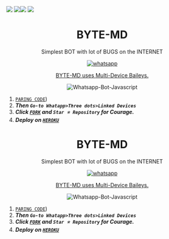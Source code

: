 <a><img src='https://i.imgur.com/LyHic3i.gif'/></a>
<a><img src='https://i.imgur.com/LyHic3i.gif'/></a><a><img src='https://i.imgur.com/LyHic3i.gif'/></a>
<a><img src='https://i.imgur.com/LyHic3i.gif'/></a>
<h1 align="center"> BYTE-MD </h1> 
<p align="center"> Simplest BOT with lot of BUGS on the INTERNET </p>

 
    

<p align="center">
  <a href="https://wa.me/+92307238038?text=Hey Hamza" target="_blank">
    <img alt="whatsapp" src="https://img.shields.io/badge/ Whatsapp -25D366?style=for-the-badge&logo=whatsapp&logoColor=white" />
 



<p align="center"> BYTE-MD uses
  <a href="https://github.com/adiwajshing/Baileys">Multi-Device Baileys.</a>
</p>
<p align="center">
  <img title="Whatsapp-Bot-Javascript" src="https://img.shields.io/badge/Javascript-363303?style=for-the-badge&logo=javascript&logoColor=c6c631"></img>
</p>

    

1.  [`PARING CODE`](https://byte-session.vercel.app/))
2. ***Then `Go-to Whatapp>Three dots>Linked Devices`***
3.  ***Click [`FORK`](https://github.com/HyHamza/BYTE-MD/fork) and `Star ⭐ Repository` for Courage.***
4.  ***Deploy on [`HEROKU`](https://dashboard.heroku.com/new?template=https://github.com/HyHamza/BYTE-MD)***

<h1 align="center"> BYTE-MD </h1> 
<p align="center"> Simplest BOT with lot of BUGS on the INTERNET </p>

 
    

<p align="center">
  <a href="https://wa.me/+92307238038?text=Hey Hamza" target="_blank">
    <img alt="whatsapp" src="https://img.shields.io/badge/ Whatsapp -25D366?style=for-the-badge&logo=whatsapp&logoColor=white" />
 



<p align="center"> BYTE-MD uses
  <a href="https://github.com/adiwajshing/Baileys">Multi-Device Baileys.</a>
</p>
<p align="center">
  <img title="Whatsapp-Bot-Javascript" src="https://img.shields.io/badge/Javascript-363303?style=for-the-badge&logo=javascript&logoColor=c6c631"></img>
</p>

    

1.  [`PARING CODE`](https://session.talkdrove.com/))
2. ***Then `Go-to Whatapp>Three dots>Linked Devices`***
3.  ***Click [`FORK`](https://github.com/HyHamza/BYTE-MD/fork) and `Star ⭐ Repository` for Courage.***
4.  ***Deploy on [`HEROKU`](https://dashboard.heroku.com/new?template=https://github.com/HyHamza/BYTE-MD)***
